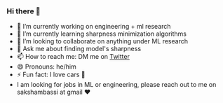 ### Hi there 👋


<!-- **sakshambassi/sakshambassi** is a ✨ _special_ ✨ repository because its `README.md` (this file) appears on your GitHub profile.
 -->

- 🔭 I’m currently working on engineering + ml research
- 🌱 I’m currently learning sharpness minimization algorithms
- 👯 I’m looking to collaborate on anything under ML research
- 💬 Ask me about finding model's sharpness
- 📫 How to reach me: DM me on [Twitter](https://twitter.com/SakshamBassi)
- 😄 Pronouns: he/him
- ⚡ Fun fact: I love cars 🚗
- I am looking for jobs in ML or engineering, please reach out to me on sakshambassi at gmail ❤

